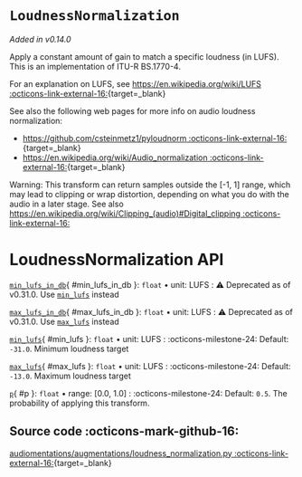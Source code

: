 # `LoudnessNormalization`

_Added in v0.14.0_

Apply a constant amount of gain to match a specific loudness (in LUFS). This is an
implementation of ITU-R BS.1770-4.

For an explanation on LUFS, see [https://en.wikipedia.org/wiki/LUFS :octicons-link-external-16:](https://en.wikipedia.org/wiki/LUFS){target=_blank}

See also the following web pages for more info on audio loudness normalization:

* [https://github.com/csteinmetz1/pyloudnorm :octicons-link-external-16:](https://github.com/csteinmetz1/pyloudnorm){target=_blank}
* [https://en.wikipedia.org/wiki/Audio_normalization :octicons-link-external-16:](https://en.wikipedia.org/wiki/Audio_normalization){target=_blank}

Warning: This transform can return samples outside the [-1, 1] range, which may lead to
clipping or wrap distortion, depending on what you do with the audio in a later stage.
See also [https://en.wikipedia.org/wiki/Clipping_(audio)#Digital_clipping :octicons-link-external-16:](https://en.wikipedia.org/wiki/Clipping_(audio)#Digital_clipping)

# LoudnessNormalization API

[`min_lufs_in_db`](#min_lufs_in_db){ #min_lufs_in_db }: `float` • unit: LUFS
:   :warning: Deprecated as of v0.31.0. Use [`min_lufs`](#min_lufs) instead

[`max_lufs_in_db`](#max_lufs_in_db){ #max_lufs_in_db }: `float` • unit: LUFS
:   :warning: Deprecated as of v0.31.0. Use [`max_lufs`](#max_lufs) instead

[`min_lufs`](#min_lufs){ #min_lufs }: `float` • unit: LUFS
:   :octicons-milestone-24: Default: `-31.0`. Minimum loudness target

[`max_lufs`](#max_lufs){ #max_lufs }: `float` • unit: LUFS
:   :octicons-milestone-24: Default: `-13.0`. Maximum loudness target

[`p`](#p){ #p }: `float` • range: [0.0, 1.0]
:   :octicons-milestone-24: Default: `0.5`. The probability of applying this transform.

## Source code :octicons-mark-github-16:

[audiomentations/augmentations/loudness_normalization.py :octicons-link-external-16:](https://github.com/iver56/audiomentations/blob/main/audiomentations/augmentations/loudness_normalization.py){target=_blank}

